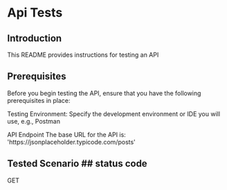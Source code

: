 # Api Tests

## Introduction
This README provides instructions for testing an API

## Prerequisites
<P>Before you begin testing the API, ensure that you have the following prerequisites in place:</P>
<p>Testing Environment: Specify the development environment or IDE you will use, e.g., Postman</p>
<p>API Endpoint
The base URL for the  API is: 'https://jsonplaceholder.typicode.com/posts'</p>


## Tested Scenario      ## status code
   GET
   